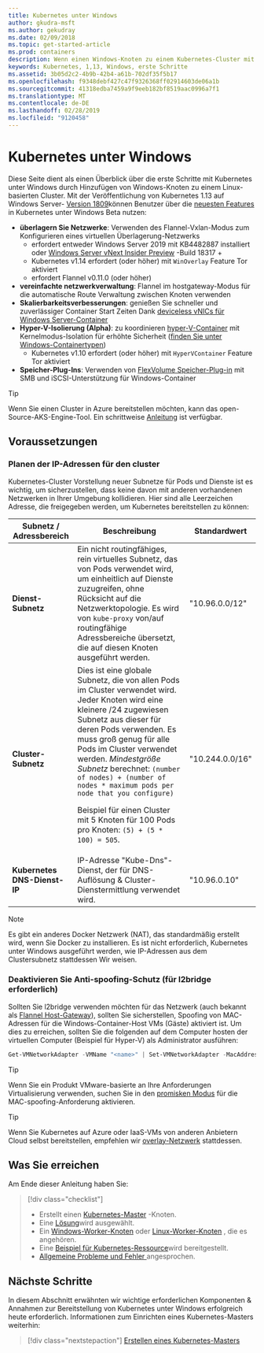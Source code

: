 ```yaml
---
title: Kubernetes unter Windows
author: gkudra-msft
ms.author: gekudray
ms.date: 02/09/2018
ms.topic: get-started-article
ms.prod: containers
description: Wenn einen Windows-Knoten zu einem Kubernetes-Cluster mit v1.13.
keywords: Kubernetes, 1,13, Windows, erste Schritte
ms.assetid: 3b05d2c2-4b9b-42b4-a61b-702df35f5b17
ms.openlocfilehash: f9348debf427c47f9326368ff02914603de06a1b
ms.sourcegitcommit: 41318edba7459a9f9eeb182bf8519aac0996a7f1
ms.translationtype: MT
ms.contentlocale: de-DE
ms.lasthandoff: 02/28/2019
ms.locfileid: "9120458"
---
```

# <a name="kubernetes-on-windows"></a>Kubernetes unter Windows #
Diese Seite dient als einen Überblick über die erste Schritte mit Kubernetes unter Windows durch Hinzufügen von Windows-Knoten zu einem Linux-basierten Cluster. Mit der Veröffentlichung von Kubernetes 1.13 auf Windows Server- [Version 1809](https://docs.microsoft.com/en-us/windows-server/get-started/whats-new-in-windows-server-1809#container-networking-with-kubernetes)können Benutzer über die [neuesten Features](https://kubernetes.io/docs/getting-started-guides/windows/#supported-features) in Kubernetes unter Windows Beta nutzen:

  - **überlagern Sie Netzwerke**: Verwenden des Flannel-Vxlan-Modus zum Konfigurieren eines virtuellen Überlagerung-Netzwerks
    - erfordert entweder Windows Server 2019 mit KB4482887 installiert oder [Windows Server vNext Insider Preview](https://blogs.windows.com/windowsexperience/tag/windows-insider-program/) -Build 18317 +
    - Kubernetes v1.14 erfordert (oder höher) mit `WinOverlay` Feature Tor aktiviert
    - erfordert Flannel v0.11.0 (oder höher)
  - **vereinfachte netzwerkverwaltung**: Flannel im hostgateway-Modus für die automatische Route Verwaltung zwischen Knoten verwenden
  - **Skalierbarkeitsverbesserungen**: genießen Sie schneller und zuverlässiger Container Start Zeiten Dank [deviceless vNICs für Windows Server-Container](https://blogs.technet.microsoft.com/networking/2018/04/27/network-start-up-and-performance-improvements-in-windows-10-spring-creators-update-and-windows-server-version-1803/)
  - **Hyper-V-Isolierung (Alpha)**: zu koordinieren [hyper-V-Container](https://kubernetes.io/docs/getting-started-guides/windows/#hyper-v-containers) mit Kernelmodus-Isolation für erhöhte Sicherheit ([finden Sie unter Windows-Containertypen](https://docs.microsoft.com/en-us/virtualization/windowscontainers/about/#windows-container-types))
    - Kubernetes v1.10 erfordert (oder höher) mit `HyperVContainer` Feature Tor aktiviert
  - **Speicher-Plug-Ins**: Verwenden von [FlexVolume Speicher-Plug-in](https://github.com/Microsoft/K8s-Storage-Plugins) mit SMB und iSCSI-Unterstützung für Windows-Container

> [!TIP] 
> Wenn Sie einen Cluster in Azure bereitstellen möchten, kann das open-Source-AKS-Engine-Tool. Ein schrittweise [Anleitung](https://github.com/Azure/aks-engine/blob/master/docs/topics/windows.md) ist verfügbar.

## <a name="prerequisites"></a>Voraussetzungen ##

### <a name="plan-ip-addressing-for-your-cluster"></a>Planen der IP-Adressen für den cluster ###
<a name="definitions"></a>Kubernetes-Cluster Vorstellung neuer Subnetze für Pods und Dienste ist es wichtig, um sicherzustellen, dass keine davon mit anderen vorhandenen Netzwerken in Ihrer Umgebung kollidieren. Hier sind alle Leerzeichen Adresse, die freigegeben werden, um Kubernetes bereitstellen zu können:

| Subnetz / Adressbereich | Beschreibung | Standardwert |
| --------- | ------------- | ------------- |
| <a name="service-subnet-def"></a>**Dienst-Subnetz** | Ein nicht routingfähiges, rein virtuelles Subnetz, das von Pods verwendet wird, um einheitlich auf Dienste zuzugreifen, ohne Rücksicht auf die Netzwerktopologie. Es wird von `kube-proxy` von/auf routingfähige Adressbereiche übersetzt, die auf diesen Knoten ausgeführt werden. | "10.96.0.0/12" |
| <a name="cluster-subnet-def"></a>**Cluster-Subnetz** |  Dies ist eine globale Subnetz, die von allen Pods im Cluster verwendet wird. Jeder Knoten wird eine kleinere /24 zugewiesen Subnetz aus dieser für deren Pods verwenden. Es muss groß genug für alle Pods im Cluster verwendet werden. *Mindestgröße Subnetz* berechnet: `(number of nodes) + (number of nodes * maximum pods per node that you configure)` <p/>Beispiel für einen Cluster mit 5 Knoten für 100 Pods pro Knoten: `(5) + (5 *  100) = 505`.  | "10.244.0.0/16" |
| **Kubernetes DNS-Dienst-IP** | IP-Adresse "Kube-Dns"-Dienst, der für DNS-Auflösung & Cluster-Dienstermittlung verwendet wird. | "10.96.0.10" |
> [!NOTE]
> Es gibt ein anderes Docker Netzwerk (NAT), das standardmäßig erstellt wird, wenn Sie Docker zu installieren. Es ist nicht erforderlich, Kubernetes unter Windows ausgeführt werden, wie IP-Adressen aus dem Clustersubnetz stattdessen Wir weisen.


### <a name="disable-anti-spoofing-protection-required-for-l2bridge"></a>Deaktivieren Sie Anti-spoofing-Schutz (für l2bridge erforderlich) ###
Sollten Sie l2bridge verwenden möchten für das Netzwerk (auch bekannt als [Flannel Host-Gateway](./network-topologies.md#flannel-in-host-gateway-mode)), sollten Sie sicherstellen, Spoofing von MAC-Adressen für die Windows-Container-Host VMs (Gäste) aktiviert ist. Um dies zu erreichen, sollten Sie die folgenden auf dem Computer hosten der virtuellen Computer (Beispiel für Hyper-V) als Administrator ausführen:

```powershell
Get-VMNetworkAdapter -VMName "<name>" | Set-VMNetworkAdapter -MacAddressSpoofing On
```
> [!TIP]
> Wenn Sie ein Produkt VMware-basierte an Ihre Anforderungen Virtualisierung verwenden, suchen Sie in den [promisken Modus](https://kb.vmware.com/s/article/1004099) für die MAC-spoofing-Anforderung aktivieren.

>[!TIP]
> Wenn Sie Kubernetes auf Azure oder IaaS-VMs von anderen Anbietern Cloud selbst bereitstellen, empfehlen wir [overlay-Netzwerk](./network-topologies.md#flannel-in-vxlan-mode) stattdessen.

## <a name="what-you-will-accomplish"></a>Was Sie erreichen ##

Am Ende dieser Anleitung haben Sie:

> [!div class="checklist"]
> * Erstellt einen [Kubernetes-Master](./creating-a-linux-master.md) -Knoten.  
> * Eine [Lösung](./network-topologies.md)wird ausgewählt.  
> * Ein [Windows-Worker-Knoten](./joining-windows-workers.md) oder [Linux-Worker-Knoten](./joining-linux-workers.md) , die es angehören.  
> * Eine [Beispiel für Kubernetes-Ressource](./deploying-resources.md)wird bereitgestellt.  
> * [Allgemeine Probleme und Fehler ](./common-problems.md) angesprochen.

## <a name="next-steps"></a>Nächste Schritte ##
In diesem Abschnitt erwähnten wir wichtige erforderlichen Komponenten & Annahmen zur Bereitstellung von Kubernetes unter Windows erfolgreich heute erforderlich. Informationen zum Einrichten eines Kubernetes-Masters weiterhin:

> [!div class="nextstepaction"]
> [Erstellen eines Kubernetes-Masters](./creating-a-linux-master.md)